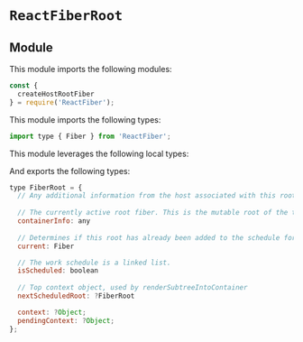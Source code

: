 # `ReactFiberRoot`

## Module

This module imports the following modules:

```js
const {
  createHostRootFiber
} = require('ReactFiber');
```

This module imports the following types:

```js
import type { Fiber } from 'ReactFiber';
```

This module leverages the following local types:

And exports the following types:

```js
type FiberRoot = {
  // Any additional information from the host associated with this root.
  
  // The currently active root fiber. This is the mutable root of the tree.
  containerInfo: any 
  
  // Determines if this root has already been added to the schedule for work.
  current: Fiber 

  // The work schedule is a linked list.
  isScheduled: boolean
  
  // Top context object, used by renderSubtreeIntoContainer
  nextScheduledRoot: ?FiberRoot

  context: ?Object;
  pendingContext: ?Object;
};
```
